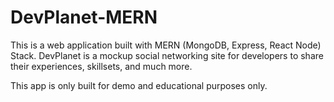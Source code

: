 # DevPlanet-MERN

This is a web application built with MERN (MongoDB, Express, React Node) Stack. DevPlanet is a mockup social networking site for developers to share their experiences, skillsets, and much more. 

This app is only built for demo and educational purposes only.
